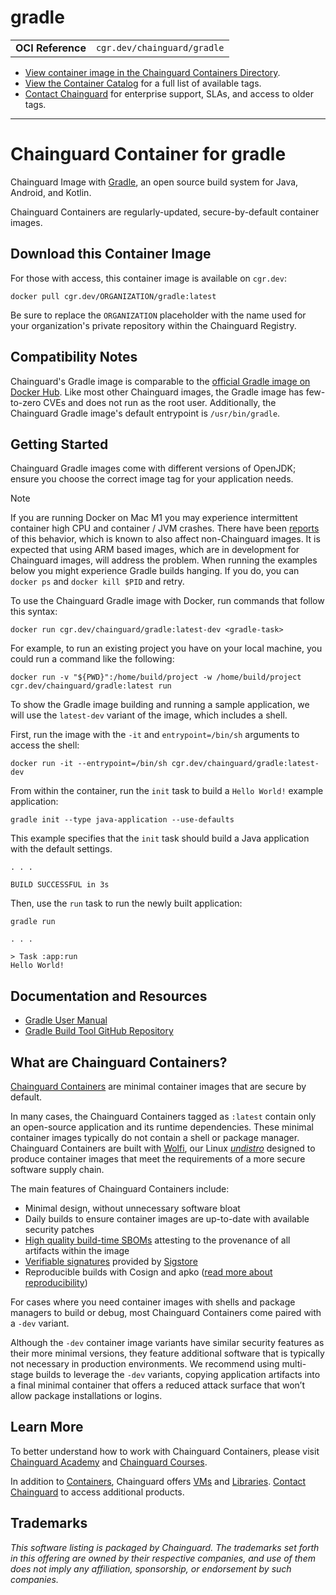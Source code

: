 <!--monopod:start-->
# gradle
| | |
| - | - |
| **OCI Reference** | `cgr.dev/chainguard/gradle` |


* [View container image in the Chainguard Containers Directory](https://images.chainguard.dev/directory/image/gradle/overview).
* [View the Container Catalog](https://console.chainguard.dev/images/catalog) for a full list of available tags.
* [Contact Chainguard](https://www.chainguard.dev/contact?utm_source=readmes) for enterprise support, SLAs, and access to older tags.

---
<!--monopod:end-->

<!--overview:start-->
# Chainguard Container for gradle

Chainguard Image with [Gradle](https://gradle.org/), an open source build system for Java, Android, and Kotlin.

Chainguard Containers are regularly-updated, secure-by-default container images.
<!--overview:end-->

<!--getting:start-->
## Download this Container Image
For those with access, this container image is available on `cgr.dev`:

```
docker pull cgr.dev/ORGANIZATION/gradle:latest
```

Be sure to replace the `ORGANIZATION` placeholder with the name used for your organization's private repository within the Chainguard Registry.
<!--getting:end-->

<!--body:start-->
## Compatibility Notes

Chainguard's Gradle image is comparable to the [official Gradle image on Docker Hub](https://hub.docker.com/_/gradle). Like most other Chainguard images, the Gradle image has few-to-zero CVEs and does not run as the root user. Additionally, the Chainguard Gradle image's default entrypoint is `/usr/bin/gradle`. 

## Getting Started

Chainguard Gradle images come with different versions of OpenJDK; ensure you choose the correct image tag for your application needs.

> [!NOTE]
> If you are running Docker on Mac M1 you may experience intermittent container high CPU and container / JVM crashes.  There have been [reports](https://github.com/metanorma/metanorma-docker/issues/126) of this behavior, which is known to also affect non-Chainguard images. It is expected that using ARM based images, which are in development for Chainguard images, will address the problem.  When running the examples below you might experience Gradle builds hanging.  If you do, you can `docker ps` and `docker kill $PID` and retry.

To use the Chainguard Gradle image with Docker, run commands that follow this syntax:

```shell
docker run cgr.dev/chainguard/gradle:latest-dev <gradle-task>
```

For example, to run an existing project you have on your local machine, you could run a command like the following:

```shell
docker run -v "${PWD}":/home/build/project -w /home/build/project cgr.dev/chainguard/gradle:latest run
```

To show the Gradle image building and running a sample application, we will use the `latest-dev` variant of the image, which includes a shell.

First, run the image with the `-it` and `entrypoint=/bin/sh` arguments to access the shell:

```shell
docker run -it --entrypoint=/bin/sh cgr.dev/chainguard/gradle:latest-dev
```

From within the container, run the `init` task to build a `Hello World!` example application:

```
gradle init --type java-application --use-defaults
```

This example specifies that the `init` task should build a Java application with the default settings.

```
. . .

BUILD SUCCESSFUL in 3s
```

Then, use the `run` task to run the newly built application:

```
gradle run
```
```
. . .

> Task :app:run
Hello World!
```


## Documentation and Resources

* [Gradle User Manual](https://docs.gradle.org/current/userguide/userguide.html)
* [Gradle Build Tool GitHub Repository](https://github.com/gradle/gradle)
<!--body:end-->

## What are Chainguard Containers?

[Chainguard Containers](https://www.chainguard.dev/containers?utm_source=readmes) are minimal container images that are secure by default. 

In many cases, the Chainguard Containers tagged as `:latest` contain only an open-source application and its runtime dependencies. These minimal container images typically do not contain a shell or package manager. Chainguard Containers are built with [Wolfi](https://edu.chainguard.dev/open-source/wolfi/overview?utm_source=readmes), our Linux _[undistro](https://edu.chainguard.dev/open-source/wolfi/overview/#why-undistro)_ designed to produce container images that meet the requirements of a more secure software supply chain.

The main features of Chainguard Containers include:

* Minimal design, without unnecessary software bloat
* Daily builds to ensure container images are up-to-date with available security patches
* [High quality build-time SBOMs](https://edu.chainguard.dev/chainguard/chainguard-images/working-with-images/retrieve-image-sboms/?utm_source=readmes) attesting to the provenance of all artifacts within the image
* [Verifiable signatures](https://edu.chainguard.dev/chainguard/chainguard-images/working-with-images/retrieve-image-sboms/) provided by [Sigstore](https://edu.chainguard.dev/open-source/sigstore/cosign/an-introduction-to-cosign/?utm_source=readmes)
* Reproducible builds with Cosign and apko ([read more about reproducibility](https://www.chainguard.dev/unchained/reproducing-chainguards-reproducible-image-builds?utm_source=readmes))

For cases where you need container images with shells and package managers to build or debug, most Chainguard Containers come paired with a `-dev` variant.

Although the `-dev` container image variants have similar security features as their more minimal versions, they feature additional software that is typically not necessary in production environments. We recommend using multi-stage builds to leverage the `-dev` variants, copying application artifacts into a final minimal container that offers a reduced attack surface that won’t allow package installations or logins.

## Learn More

To better understand how to work with Chainguard Containers, please visit [Chainguard Academy](https://edu.chainguard.dev/?utm_source=readmes) and [Chainguard Courses](https://courses.chainguard.dev/?utm_source=readmes).

In addition to [Containers](https://www.chainguard.dev/containers?utm_source=readmes), Chainguard offers [VMs](https://www.chainguard.dev/vms?utm_source=readmes) and [Libraries](https://www.chainguard.dev/libraries?utm_source=readmes). [Contact Chainguard](https://www.chainguard.dev/contact?utm_source=readmes) to access additional products. 

## Trademarks

_This software listing is packaged by Chainguard. The trademarks set forth in this offering are owned by their respective companies, and use of them does not imply any affiliation, sponsorship, or endorsement by such companies._